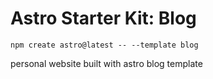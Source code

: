 # Astro Starter Kit: Blog

```
npm create astro@latest -- --template blog
```

personal website built with astro blog template
